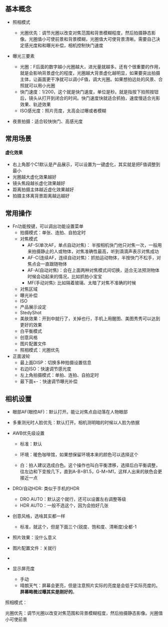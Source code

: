 ## 基本概念

- 照相模式
  - 光圈优先：调节光圈以改变对焦范围和背景模糊程度，然后拍摄静态影像。光圈值小可使前景和背景模糊，光圈值大可使背景清晰。需要自己决定感光度和和曝光补偿，相机控制快门速度
- 曝光三要素
  - 光圈：F后面的数字越小光圈越大，进光量就越多。还有个很重要的作用，就是会影响背景虚化的程度，光圈越大背景虚化越明显，如果要突出拍摄主体，让画面更干净就可以调小F值，调大光圈。如果想拍远处的风景、合照就可以用小光圈
  - 快门速度：1/200，这个就是快门速度，单位是秒。就是指按下拍照按钮后，镜头从打开到闭合的时间。快门速度快就适合抓拍，速度慢适合光影效果、轨迹效果
  - ISO感光度：照片亮度，太高会过曝或者模糊

- 夜景拍摄：适合较快快门、高感光度

## 常用场景

#### 虚化效果

- 右上角那个C1默认是产品展示，可以设置为一键虚化，其实就是把F值调整到最小
- 光圈越大虚化效果越好
- 镜头焦段越长虚化效果越好
- 距离拍摄主体越近虚化效果越好
- 拍摄主体离背景距离越远越好

## 常用操作

- Fn功能按键，可以调出功能设置菜单
  - 拍摄模式：单张、连拍、自拍定时
  - 对焦模式
    - AF-S(单次AF，单点自动对焦)： 半按相机快门他只对焦一次，一般用来拍摄静止的人或物体，对焦准确性最高，听到滴滴声表示对焦成功
    - AF-C(连续AF，连续自动对焦)：抓拍运动物体，半按快门不松手，对焦点会一直跟随物体
    - AF-A(自动对焦)：会在上面两种对焦模式间切换，适合无法预测物体时候会动起来的情况，比如抓拍小宝宝
    - MF(手动对焦): 比如隔着玻璃、太暗了对焦不准确的时候
  - 对焦区域
  - 曝光补偿
  - ISO
  - 产品展示设定
  - StedyShot
  - 美肤效果：开到中就行了，关掉也行，手机上用醒图、美图秀秀可以达到更好的效果
  - 白平衡模式
  - 创意风格
  - 图片配置文件
  - 照相模式：光圈优先
- 正面波轮
  - 最上面DISP：切换多种拍摄设置信息
  - 右边ISO：快速调节感光度
  - 左上角拍摄模式：单拍、连拍、自拍定时
  - 最下面+-：快速调节曝光补偿

## 相机设置

- 眼部AF(眼控AF)：默认打开。能让对焦点自动落在人物眼部

- 多重测光时人脸优先：默认打开。相机测明暗的时候以人脸为依据

- AWB优先级设置

  - 标准：默认

  - 环境：暖色咖啡馆，如果想保留环境本来的颜色可以选择这个

  - 白：拍人建议选成白色。这个操作也叫白平衡漂移，选择后白平衡调整，往左边和下变按几下，直到A-B=B1.5，G-M=M1，这样人出来的肤色会更接近一点

- DRO/自动HDR: 类似于手机的HDR
  - DRO AUTO：默认这个就行，还可以设置左右调整等级
  - HDR AUTO：一般不选这个，因为会拍好几张
- 创意风格，选啥其实都一样
  - 标准，就这个，但是下面三个(锐度、饱和度、清晰度)全都-1
- 照片效果：没什么意义
- 图片配置文件：关就行
- 
- 显示屏亮度
  - 手动
  - 晴朗天气：屏幕会更亮，但是注意照片实际的亮度是会低于实际亮度的。**屏幕略微过曝其实是刚好的**。





照相模式：

光圈优先：调节光圈以改变对焦范围和背景模糊程度，然后拍摄静态影像。光圈值小可使前景